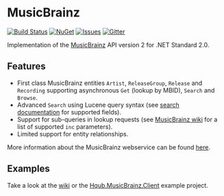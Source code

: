 MusicBrainz
============

[![Build Status](https://img.shields.io/github/actions/workflow/status/avatar29A/MusicBrainz/dotnet.yml?style=flat-square)](https://github.com/avatar29A/MusicBrainz/actions/workflows/dotnet.yml)
[![NuGet](https://img.shields.io/nuget/v/MusicBrainzAPI.svg?style=flat-square)](https://www.nuget.org/packages/MusicBrainzAPI)
[![Issues](https://img.shields.io/github/issues/avatar29A/MusicBrainz.svg?style=flat-square)](https://github.com/avatar29A/MusicBrainz/issues)
[![Gitter](https://img.shields.io/gitter/room/avatar29A/MusicBrainz?color=%2346BC99&style=flat-square)](https://gitter.im/avatar29A/MusicBrainz)

Implementation of the [MusicBrainz](https://musicbrainz.org/) API version 2 for .NET Standard 2.0.

## Features

- First class MusicBrainz entities `Artist`, `ReleaseGroup`, `Release` and `Recording` supporting asynchronous `Get` (lookup by MBID), `Search` and `Browse`.
- Advanced `Search` using Lucene query syntax (see [search documentation](https://musicbrainz.org/doc/Development/XML_Web_Service/Version_2/Search) for supported fields).
- Support for sub-queries in lookup requests (see [MusicBrainz wiki](https://wiki.musicbrainz.org/User:Nikki/ws/2) for a list of supported `inc` parameters).
- Limited support for entity relationships.

More information about the MusicBrainz webservice can be found [here](https://musicbrainz.org/doc/Development/XML_Web_Service/Version_2).

## Examples

Take a look at the [wiki](https://github.com/avatar29A/MusicBrainz/wiki) or the [Hqub.MusicBrainz.Client](https://github.com/avatar29A/MusicBrainz/tree/master/Hqub.MusicBrainz/Hqub.MusicBrainz.Client) example project.
